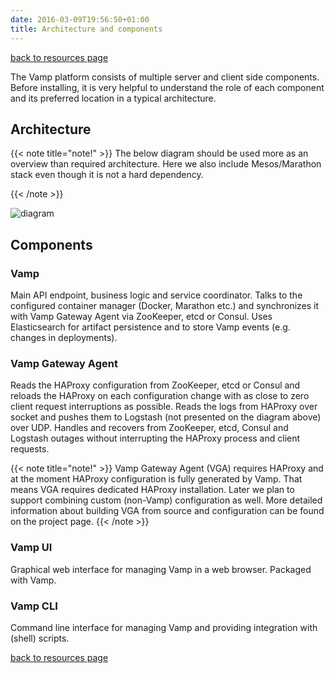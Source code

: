 ```yaml
---
date: 2016-03-09T19:56:50+01:00
title: Architecture and components
---
```


[back to resources page](/resources/)

The Vamp platform consists of multiple server and client side components. Before installing, it is very helpful to understand the role of each component and its preferred location in a typical architecture.

## Architecture

{{< note title="note!" >}}
The below diagram should be used more as an overview than required architecture. Here we also include Mesos/Marathon stack even though it is not a hard dependency.

{{< /note >}}

![diagram](http://localhost:1313/img/vamp_arch.svg)


## Components

### Vamp

Main API endpoint, business logic and service coordinator. Talks to the configured container manager (Docker, Marathon etc.) and synchronizes it with Vamp Gateway Agent via ZooKeeper, etcd or Consul. Uses Elasticsearch for artifact persistence and to store Vamp events (e.g. changes in deployments).

### Vamp Gateway Agent

Reads the HAProxy configuration from ZooKeeper, etcd or Consul and reloads the HAProxy on each configuration change with as close to zero client request interruptions as possible. Reads the logs from HAProxy over socket and pushes them to Logstash (not presented on the diagram above) over UDP. Handles and recovers from ZooKeeper, etcd, Consul and Logstash outages without interrupting the HAProxy process and client requests.

{{< note title="note!" >}}
 Vamp Gateway Agent (VGA) requires HAProxy and at the moment HAProxy configuration is fully generated by Vamp. That means VGA requires dedicated HAProxy installation. Later we plan to support combining custom (non-Vamp) configuration as well.
More detailed information about building VGA from source and configuration can be found on the project page.
{{< /note >}}

### Vamp UI

Graphical web interface for managing Vamp in a web browser. Packaged with Vamp.

### Vamp CLI

Command line interface for managing Vamp and providing integration with (shell) scripts.


[back to resources page](/resources/)